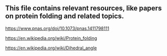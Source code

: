 ## This file contains relevant resources, like papers on protein folding and related topics.

https://www.pnas.org/doi/10.1073/pnas.1411798111

https://en.wikipedia.org/wiki/Protein_folding

https://en.wikipedia.org/wiki/Dihedral_angle
